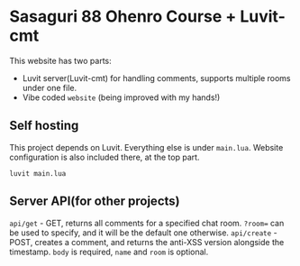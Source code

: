 # Sasaguri 88 Ohenro Course + Luvit-cmt

This website has two parts:

* Luvit server(Luvit-cmt) for handling comments, supports multiple rooms under one file.
* Vibe coded `website` (being improved with my hands!)

## Self hosting

This project depends on Luvit. Everything else is under `main.lua`. Website configuration is also included there, at the top part.

```luvit main.lua```

## Server API(for other projects)

`api/get` - GET, returns all comments for a specified chat room. `?room=` can be used to specify, and it will be the default one otherwise.
`api/create` - POST, creates a comment, and returns the anti-XSS version alongside the timestamp. `body` is required, `name` and `room` is optional.
